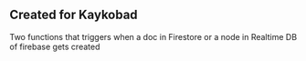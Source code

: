 ## Created for Kaykobad 
Two functions that triggers when a doc in Firestore or a node in Realtime DB of firebase gets created
